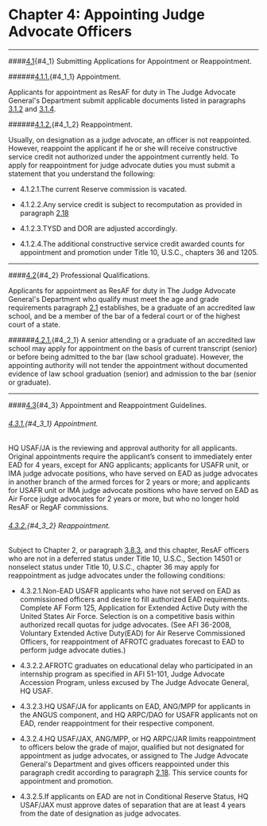 # Chapter 4: Appointing Judge Advocate Officers


---
####[4.1](#4_1){#4_1} Submitting Applications for Appointment or Reappointment.

######[4.1.1.](#4_1_1){#4_1_1} Appointment. 

Applicants for appointment as ResAF for duty in The Judge Advocate General's Department submit applicable documents listed in paragraphs [3.1.2](../chapter3/chapter3.md#3_1_2) and [3.1.4](../chapter3/chapter3.md#3_1_4).

######[4.1.2.](#4_1_2){#4_1_2} Reappointment. 

Usually, on designation as a judge advocate, an officer is not reappointed. However, reappoint the applicant if he or she will receive constructive service credit not authorized under the appointment currently held. To apply for reappointment for judge advocate duties you must submit a statement that you understand the following: 

+ 4.1.2.1.The current Reserve commission is vacated. 

+ 4.1.2.2.Any service credit is subject to recomputation as provided in paragraph [2.18](../chapter2/chapter2.md#2_18)

+ 4.1.2.3.TYSD and DOR are adjusted accordingly. 

+ 4.1.2.4.The additional constructive service credit awarded counts for appointment and promotion under Title 10, U.S.C., chapters 36 and 1205. 


---
####[4.2](#4_2){#4_2} Professional Qualifications. 

Applicants for appointment as ResAF for duty in The Judge Advocate General's Department who qualify must meet the age and grade requirements paragraph [2.1](../chapter2/chapter2.md#2_1) establishes, be a graduate of an accredited law school, and be a member of the bar of a federal court or of the highest court of a state. 

######[4.2.1.](#4_2_1){#4_2_1} A senior attending or a graduate of an accredited law school may apply for appointment on the basis of current transcript (senior) or before being admitted to the bar (law school graduate). However, the appointing authority will not tender the appointment without documented evidence of law school graduation (senior) and admission to the bar (senior or graduate). 


---
####[4.3](#4_3){#4_3} Appointment and Reappointment Guidelines.

###### [4.3.1.](#4_3_1){#4_3_1} Appointment. 

HQ USAF/JA is the reviewing and approval authority for all applicants. Original appointments require the applicant’s consent to immediately enter EAD for 4 years, except for ANG applicants; applicants for USAFR unit, or IMA judge advocate positions, who have served on EAD as judge advocates in another branch of the armed forces for 2 years or more; and applicants for USAFR unit or IMA judge advocate positions who have served on EAD as Air Force judge advocates for 2 years or more, but who no longer hold ResAF or RegAF commissions. 

###### [4.3.2.](#4_3_2){#4_3_2} Reappointment. 

Subject to Chapter 2, or paragraph [3.8.3](../chapter3/chapter3.md#3_8_3), and this chapter, ResAF officers who are not in a deferred status under Title 10, U.S.C., Section 14501 or nonselect status under Title 10, U.S.C., chapter 36 may apply for reappointment as judge advocates under the following conditions: 

+ 4.3.2.1.Non-EAD USAFR applicants who have not served on EAD as commissioned officers and desire to fill authorized EAD requirements. Complete AF Form 125, Application for Extended Active Duty with the United States Air Force. Selection is on a competitive basis within authorized recall quotas for judge advocates. (See AFI 36-2008, Voluntary Extended Active Duty(EAD) for Air Reserve Commissioned Officers, for reappointment of AFROTC graduates forecast to EAD to perform judge advocate duties.) 

+ 4.3.2.2.AFROTC graduates on educational delay who participated in an internship program as specified in AFI 51-101, Judge Advocate Accession Program, unless excused by The Judge Advocate General, HQ USAF. 

+ 4.3.2.3.HQ USAF/JA for applicants on EAD, ANG/MPP for applicants in the ANGUS component, and HQ ARPC/DAO for USAFR applicants not on EAD, render reappointment for their respective component. 

+ 4.3.2.4.HQ USAF/JAX, ANG/MPP, or HQ ARPC/JAR limits reappointment to officers below the grade of major, qualified but not designated for appointment as judge advocates, or assigned to The Judge Advocate General's Department and gives officers reappointed under this paragraph credit according to paragraph [2.18](../chapter2/chapter2.md#2_18). This service counts for appointment and promotion. 

+ 4.3.2.5.If applicants on EAD are not in Conditional Reserve Status, HQ USAF/JAX must approve dates of separation that are at least 4 years from the date of designation as judge advocates. 
